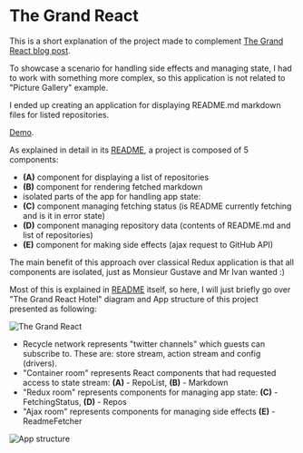 # The Grand React
This is a short explanation of the project made to complement [The Grand React blog post](https://medium.com/@domagojk/the-grand-react-hotel-219b4d393261).

To showcase a scenario for handling side effects and managing state,
I had to work with something more complex, so this application is not related to "Picture Gallery" example.

I ended up creating an application for displaying README.md markdown files for listed repositories.

[Demo](https://domagojk.github.io/Markdown-Fetcher-Challenge/).

As explained in detail in its [README](README.md), a project is composed of 5 components:
- **(A)** component for displaying a list of repositories
- **(B)** component for rendering fetched markdown
- isolated parts of the app for handling app state:
 - **(C)** component managing fetching status (is README currently fetching and is it in error state)
 - **(D)** component managing repository data (contents of README.md and list of repositories)
- **(E)** component for making side effects (ajax request to GitHub API)

The main benefit of this approach over classical Redux application is that all components are isolated,
just as Monsieur Gustave and Mr Ivan wanted :)

Most of this is explained in [README](README.md) itself,
so here, I will just briefly go over "The Grand React Hotel" diagram and App structure of this project
presented as following:

![The Grand React](https://cdn-images-1.medium.com/max/1600/1*d08u04TIDN7WbYvL6wmx6g.png)

- Recycle network represents "twitter channels" which guests can subscribe to. These are: store stream, action stream and config (drivers).
- "Container room" represents React components that had requested access to state stream: **(A)** - RepoList, **(B)** - Markdown
- "Redux room" represents components for managing app state: **(C)** - FetchingStatus, **(D)** - Repos
- "Ajax room" represents components for managing side effects **(E)** - ReadmeFetcher

![App structure](https://cloud.githubusercontent.com/assets/1868852/23548181/86f0e176-0006-11e7-853d-ccc926e8605d.png)
